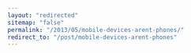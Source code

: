 ```yaml
---
layout: "redirected"
sitemap: "false"
permalink: "/2013/05/mobile-devices-arent-phones/"
redirect_to: "/post/mobile-devices-arent-phones"
---
```




